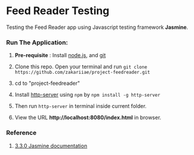 # Feed Reader Testing

Testing the Feed Reader app using Javascript testing framework **Jasmine**.


### Run The Application:
1. **Pre-requisite** :
Install [node.js](https://nodejs.org/), and [git](https://git-scm.com/book/en/v2/Getting-Started-Installing-Git)

2. Clone this repo. Open your terminal and run `git clone https://github.com/zakariiae/project-feedreader.git`

3. cd to "project-feedreader"

4. Install [http-server](https://www.npmjs.com/package/http-server)  using `npm` by `npm install -g http-server`

5. Then run `http-server` in terminal inside current folder.

6. View the URL **http://localhost:8080/index.html** in browser.

### Reference
1. [3.3.0 Jasmine documentation](https://jasmine.github.io/api/3.3/global)
